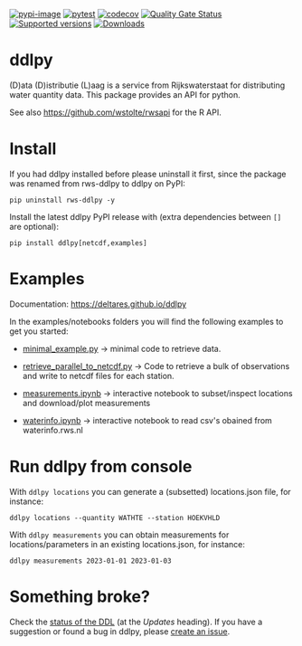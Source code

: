 [![pypi-image](https://img.shields.io/pypi/v/ddlpy.svg)](https://pypi.python.org/pypi/ddlpy)
[![pytest](https://github.com/Deltares/ddlpy/actions/workflows/pytest.yml/badge.svg?branch=main)](https://github.com/Deltares/ddlpy/actions/workflows/pytest.yml)
[![codecov](https://img.shields.io/codecov/c/github/deltares/ddlpy.svg?style=flat-square)](https://app.codecov.io/gh/deltares/ddlpy?displayType=list)
[![Quality Gate Status](https://sonarcloud.io/api/project_badges/measure?project=Deltares_ddlpy&metric=alert_status)](https://sonarcloud.io/summary/overall?id=Deltares_ddlpy)
[![Supported versions](https://img.shields.io/pypi/pyversions/ddlpy.svg)](https://pypi.org/project/ddlpy)
[![Downloads](https://img.shields.io/pypi/dm/ddlpy.svg)](https://pypistats.org/packages/ddlpy)

# ddlpy

(D)ata (D)istributie (L)aag is a service from Rijkswaterstaat for distributing water quantity data. This package provides an API for python.

See also https://github.com/wstolte/rwsapi for the R API.


# Install

If you had ddlpy installed before please uninstall it first, since the package was renamed from rws-ddlpy to ddlpy on PyPI:

	pip uninstall rws-ddlpy -y

Install the latest ddlpy PyPI release with (extra dependencies between `[]` are optional):

	pip install ddlpy[netcdf,examples]

# Examples

Documentation: <https://deltares.github.io/ddlpy>

In the examples/notebooks folders you will find the following examples to get you started:

* [minimal_example.py](https://github.com/Deltares/ddlpy/blob/main/examples/minimal_example.py) -> minimal code to retrieve data.

* [retrieve_parallel_to_netcdf.py](https://github.com/Deltares/ddlpy/blob/main/examples/retrieve_parallel_to_netcdf.py) -> Code to retrieve a bulk of observations and write to netcdf files for each station.

* [measurements.ipynb](https://github.com/Deltares/ddlpy/blob/main/notebooks/measurements.ipynb) -> interactive notebook to subset/inspect locations and download/plot measurements

* [waterinfo.ipynb](https://github.com/Deltares/ddlpy/blob/main/notebooks/waterinfo.ipynb) -> interactive notebook to read csv's obained from waterinfo.rws.nl


# Run ddlpy from console

With `ddlpy locations` you can generate a (subsetted) locations.json file, for instance:

	ddlpy locations --quantity WATHTE --station HOEKVHLD

With `ddlpy measurements` you can obtain measurements for locations/parameters in an existing locations.json, for instance:

	ddlpy measurements 2023-01-01 2023-01-03


# Something broke?

Check the [status of the DDL](https://rijkswaterstaatdata.nl/waterdata/#hfd2f5e23-5092-4169-9f36-41e9734e7d87) (at the *Updates* heading). If you have a suggestion or found a bug in ddlpy, please [create an issue](https://github.com/Deltares/ddlpy/issues).

